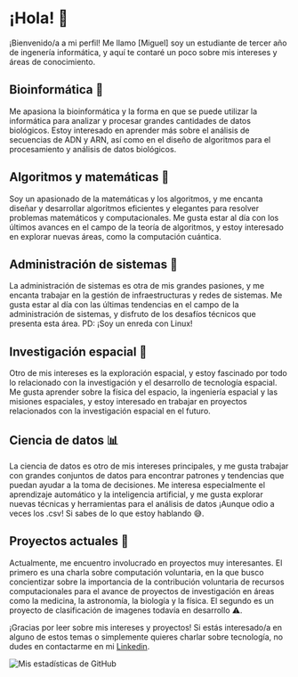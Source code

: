 # ¡Hola! 👋 

¡Bienvenido/a a mi perfil! Me llamo [Miguel] soy un estudiante de tercer año de ingenería informática, y aquí te contaré un poco sobre mis intereses y áreas de conocimiento.

## Bioinformática 🧬

Me apasiona la bioinformática y la forma en que se puede utilizar la informática para analizar y procesar grandes cantidades de datos biológicos. Estoy interesado en aprender más sobre el análisis de secuencias de ADN y ARN, así como en el diseño de algoritmos para el procesamiento y análisis de datos biológicos.

## Algoritmos y matemáticas 🧮

Soy un apasionado de la matemáticas y los algoritmos, y me encanta diseñar y desarrollar algoritmos eficientes y elegantes para resolver problemas matemáticos y computacionales. Me gusta estar al día con los últimos avances en el campo de la teoría de algoritmos, y estoy interesado en explorar nuevas áreas, como la computación cuántica.

## Administración de sistemas 🔧

La administración de sistemas es otra de mis grandes pasiones, y me encanta trabajar en la gestión de infraestructuras y redes de sistemas. Me gusta estar al día con las últimas tendencias en el campo de la administración de sistemas, y disfruto de los desafíos técnicos que presenta esta área.
PD: ¡Soy un enreda con Linux!

## Investigación espacial 🚀

Otro de mis intereses es la exploración espacial, y estoy fascinado por todo lo relacionado con la investigación y el desarrollo de tecnología espacial. Me gusta aprender sobre la física del espacio, la ingeniería espacial y las misiones espaciales, y estoy interesado en trabajar en proyectos relacionados con la investigación espacial en el futuro.

## Ciencia de datos 📊

La ciencia de datos es otro de mis intereses principales, y me gusta trabajar con grandes conjuntos de datos para encontrar patrones y tendencias que puedan ayudar a la toma de decisiones. Me interesa especialmente el aprendizaje automático y la inteligencia artificial, y me gusta explorar nuevas técnicas y herramientas para el análisis de datos ¡Aunque odio a veces los .csv! Si sabes de lo que estoy hablando 😅.


## Proyectos actuales 🚀

Actualmente, me encuentro involucrado en  proyectos muy interesantes. 
El primero es una charla sobre computación voluntaria, en la que busco concientizar sobre la importancia de la contribución voluntaria de recursos computacionales para el avance de proyectos de investigación en áreas como la medicina, la astronomía, la biología y la física.
El segundo es un proyecto de clasificación de imagenes todavía en desarrollo ⚠️.


¡Gracias por leer sobre mis intereses y proyectos! Si estás interesado/a en alguno de estos temas o simplemente quieres charlar sobre tecnología, no dudes en contactarme en mi [Linkedin](https://www.linkedin.com/in/miguel-medina-cantos-b72a49258/).


![Mis estadísticas de GitHub](https://github-readme-stats.vercel.app/api?username=LordsMikel&show_icons=true&theme=radical)








